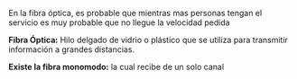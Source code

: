 En la fibra óptica, es probable que mientras mas personas tengan el servicio es muy probable que no llegue la velocidad pedida

**Fibra Óptica:** Hilo delgado de vidrio o plástico que se utiliza para transmitir información a grandes distancias.

**Existe la fibra monomodo:** la cual recibe de un solo canal
